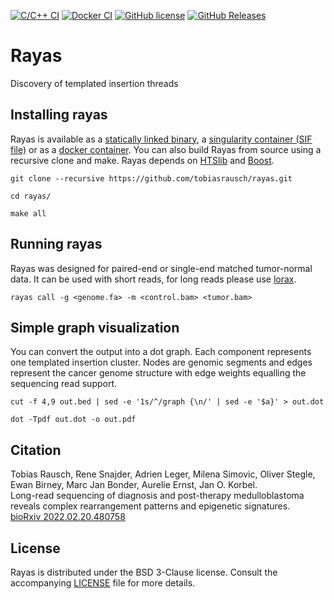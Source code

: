 [![C/C++ CI](https://github.com/tobiasrausch/rayas/workflows/C/C++%20CI/badge.svg)](https://github.com/tobiasrausch/rayas/actions)
[![Docker CI](https://github.com/tobiasrausch/rayas/workflows/Docker%20CI/badge.svg)](https://hub.docker.com/r/trausch/rayas/)
[![GitHub license](https://img.shields.io/badge/License-BSD%203--Clause-blue.svg)](https://github.com/tobiasrausch/rayas/blob/master/LICENSE)
[![GitHub Releases](https://img.shields.io/github/release/tobiasrausch/rayas.svg)](https://github.com/tobiasrausch/rayas/releases)

# Rayas

Discovery of templated insertion threads

## Installing rayas

Rayas is available as a [statically linked binary](https://github.com/tobiasrausch/rayas/releases/), a [singularity container (SIF file)](https://github.com/tobiasrausch/rayas/releases/) or as a [docker container](https://hub.docker.com/r/tobiasrausch/rayas/).
You can also build Rayas from source using a recursive clone and make.
Rayas depends on [HTSlib](https://github.com/samtools/htslib) and [Boost](https://www.boost.org/).

`git clone --recursive https://github.com/tobiasrausch/rayas.git`

`cd rayas/`

`make all`


## Running rayas

Rayas was designed for paired-end or single-end matched tumor-normal data. It can be used with short reads, for long reads please use [lorax](https://github.com/tobiasrausch/lorax).

`rayas call -g <genome.fa> -m <control.bam> <tumor.bam>`

## Simple graph visualization

You can convert the output into a dot graph. Each component represents one templated insertion cluster. Nodes are genomic segments and edges represent the cancer genome structure with edge weights equalling the sequencing read support.

`cut -f 4,9 out.bed | sed -e '1s/^/graph {\n/' | sed -e '$a}' > out.dot`

`dot -Tpdf out.dot -o out.pdf`

## Citation

Tobias Rausch, Rene Snajder, Adrien Leger, Milena Simovic, Oliver Stegle, Ewan Birney, Marc Jan Bonder, Aurelie Ernst, Jan O. Korbel.          
Long-read sequencing of diagnosis and post-therapy medulloblastoma reveals complex rearrangement patterns and epigenetic signatures.            
[bioRxiv 2022.02.20.480758](https://doi.org/10.1101/2022.02.20.480758)

License
-------
Rayas is distributed under the BSD 3-Clause license. Consult the accompanying [LICENSE](https://github.com/tobiasrausch/rayas/blob/master/LICENSE) file for more details.
